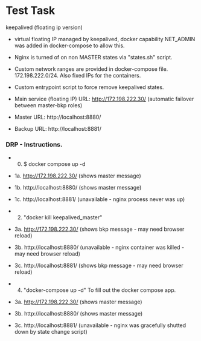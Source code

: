 # Test Task

keepalived (floating ip version)
 - virtual floating IP managed by keepalived, docker capability NET_ADMIN was added in docker-compose to allow this.
 - Nginx is turned of on non MASTER states via "states.sh" script.
 - Custom network ranges are provided in docker-compose file. 172.198.222.0/24. Also fixed IPs for the containers.
 - Custom entrypoint script to force remove keepalived states.

- Main service (floating IP) URL: http://172.198.222.30/ (automatic failover between master-bkp roles)
- Master URL: http://localhost:8880/
- Backup URL: http://localhost:8881/

 ### DRP - Instructions.

 - 0. $ docker compose up -d

 - 1a. http://172.198.222.30/ (shows master message)
 - 1b. http://localhost:8880/ (shows master message)
 - 1c. http://localhost:8881/ (unavailable - nginx process never was up)

 - 2. "docker kill keepalived_master"
 
 - 3a. http://172.198.222.30/ (shows bkp message - may need browser reload)
 - 3b. http://localhost:8880/ (unavailable - nginx container was killed - may need browser reload)
 - 3c. http://localhost:8881/ (shows bkp message - may need browser reload)

 - 4. "docker-compose up -d"  To fill out the docker compose app.

 - 3a. http://172.198.222.30/ (shows master message)
 - 3b. http://localhost:8880/ (shows master message)
 - 3c. http://localhost:8881/ (unavailable - nginx was gracefully shutted down by state change script)
